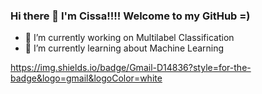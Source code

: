 ### Hi there 👋 I'm Cissa!!!! Welcome to my GitHub =)

<!--
**cissagatto/cissagatto** is a ✨ _special_ ✨ repository because its `README.md` (this file) appears on your GitHub profile.

Here are some ideas to get you started:

- 🔭 I’m currently working on ...
- 🌱 I’m currently learning about Machine Learning
- 👯 I’m looking to collaborate on ...
- 🤔 I’m looking for help with ...
- 💬 Ask me about ...
- 📫 How to reach me: ...
- 😄 Pronouns: ...
- ⚡ Fun fact: ...
-->

- 🔭 I’m currently working on Multilabel Classification
- 🌱 I’m currently learning about Machine Learning


https://img.shields.io/badge/Gmail-D14836?style=for-the-badge&logo=gmail&logoColor=white
